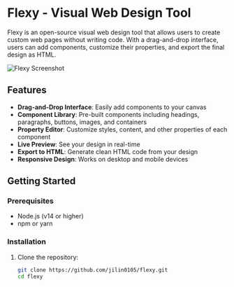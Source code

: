 # Flexy - Visual Web Design Tool

Flexy is an open-source visual web design tool that allows users to create custom web pages without writing code. With a drag-and-drop interface, users can add components, customize their properties, and export the final design as HTML.

![Flexy Screenshot](https://via.placeholder.com/800x400?text=Flexy+Screenshot)

## Features

- **Drag-and-Drop Interface**: Easily add components to your canvas
- **Component Library**: Pre-built components including headings, paragraphs, buttons, images, and containers
- **Property Editor**: Customize styles, content, and other properties of each component
- **Live Preview**: See your design in real-time
- **Export to HTML**: Generate clean HTML code from your design
- **Responsive Design**: Works on desktop and mobile devices

## Getting Started

### Prerequisites

- Node.js (v14 or higher)
- npm or yarn

### Installation

1. Clone the repository:
   ```bash
   git clone https://github.com/jilin0105/flexy.git
   cd flexy
